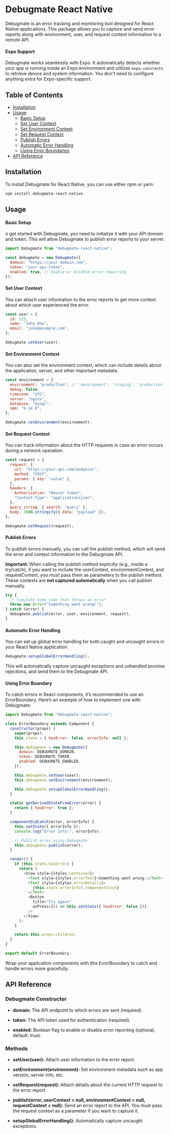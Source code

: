 # Debugmate React Native

Debugmate is an error tracking and monitoring tool designed for React Native applications. This package allows you to capture and send error reports along with environment, user, and request context information to a remote API.

#### Expo Support

Debugmate works seamlessly with Expo. It automatically detects whether your app is running inside an Expo environment and utilizes `expo-constants` to retrieve device and system information. You don't need to configure anything extra for Expo-specific support.

## Table of Contents

- [Installation](#installation)
- [Usage](#usage)
  - [Basic Setup](#basic-setup)
  - [Set User Context](#set-user-context)
  - [Set Environment Context](#set-environment-context)
  - [Set Request Context](#set-request-context)
  - [Publish Errors](#publish-errors)
  - [Automatic Error Handling](#automatic-error-handling)
  - [Using Error Boundaries](#using-error-boundaries)
- [API Reference](#api-reference)

## Installation

To install Debugmate for React Native, you can use either npm or yarn:

```bash
npm install debugmate-react-native
```

## Usage

#### Basic Setup

o get started with Debugmate, you need to initialize it with your API domain and token. This will allow Debugmate to publish error reports to your server.

```javascript
import Debugmate from "debugmate-react-native";

const debugmate = new Debugmate({
  domain: "https://your-domain.com",
  token: "your-api-token",
  enabled: true, // Enable or disable error reporting
});
```

#### Set User Context

You can attach user information to the error reports to get more context about which user experienced the error.

```javascript
const user = {
  id: 123,
  name: "John Doe",
  email: "john@example.com",
};

debugmate.setUser(user);
```

#### Set Environment Context

You can also set the environment context, which can include details about the application, server, and other important metadata.

```javascript
const environment = {
  environment: "production", // 'development', 'staging', 'production', etc.
  debug: false,
  timezone: "UTC",
  server: "nginx",
  database: "mysql",
  npm: "6.14.8",
};

debugmate.setEnvironment(environment);
```

#### Set Request Context

You can track information about the HTTP requests in case an error occurs during a network operation.

```javascript
const request = {
  request: {
    url: "https://your-api.com/endpoint",
    method: "POST",
    params: { key: "value" },
  },
  headers: {
    Authorization: "Bearer token",
    "Content-Type": "application/json",
  },
  query_string: { search: "query" },
  body: JSON.stringify({ data: "payload" }),
};

debugmate.setRequest(request);
```

#### Publish Errors

To publish errors manually, you can call the publish method, which will send the error and context information to the Debugmate API.

**Important**: When calling the publish method explicitly (e.g., inside a try/catch), if you want to include the userContext, environmentContext, and requestContext, you must pass them as parameters to the publish method. These contexts are **not captured automatically** when you call publish manually.

```javascript
try {
  // Simulate some code that throws an error
  throw new Error("Something went wrong!");
} catch (error) {
  debugmate.publish(error, user, environment, request);
}
```

#### Automatic Error Handling

You can set up global error handling for both caught and uncaught errors in your React Native application:

```javascript
debugmate.setupGlobalErrorHandling();
```

This will automatically capture uncaught exceptions and unhandled promise rejections, and send them to the Debugmate API.

#### Using Error Boundary

To catch errors in React components, it’s recommended to use an ErrorBoundary. Here’s an example of how to implement one with Debugmate:

```javascript
import Debugmate from "debugmate-react-native";

class ErrorBoundary extends Component {
  constructor(props) {
    super(props);
    this.state = { hasError: false, errorInfo: null };

    this.debugmate = new Debugmate({
      domain: DEBUGMATE_DOMAIN,
      token: DEBUGMATE_TOKEN,
      enabled: DEBUGMATE_ENABLED,
    });

    this.debugmate.setUser(user);
    this.debugmate.setEnvironment(environment);

    this.debugmate.setupGlobalErrorHandling();
  }

  static getDerivedStateFromError(error) {
    return { hasError: true };
  }

  componentDidCatch(error, errorInfo) {
    this.setState({ errorInfo });
    console.log("Error info:", errorInfo);

    // Publish error using Debugmate
    this.debugmate.publish(error);
  }

  render() {
    if (this.state.hasError) {
      return (
        <View style={styles.container}>
          <Text style={styles.errorText}>Something went wrong.</Text>
          <Text style={styles.errorDetails}>
            {this.state.errorInfo?.componentStack}
          </Text>
          <Button
            title="Try again"
            onPress={() => this.setState({ hasError: false })}
          />
        </View>
      );
    }

    return this.props.children;
  }
}

export default ErrorBoundary;
```

Wrap your application components with this ErrorBoundary to catch and handle errors more gracefully.

## API Reference

### Debugmate Constructor

- **domain:** The API endpoint to which errors are sent (required).

- **token:** The API token used for authentication (required).

- **enabled:** Boolean flag to enable or disable error reporting (optional, default: true).

### Methods

- **setUser(user):** Attach user information to the error report.

- **setEnvironment(environment):** Set environment metadata such as app version, server info, etc.

- **setRequest(request):** Attach details about the current HTTP request to the error report.

- **publish(error, userContext = null, environmentContext = null, requestContext = null):** Send an error report to the API. You must pass the request context as a parameter if you want to capture it.

- **setupGlobalErrorHandling():** Automatically capture uncaught exceptions.